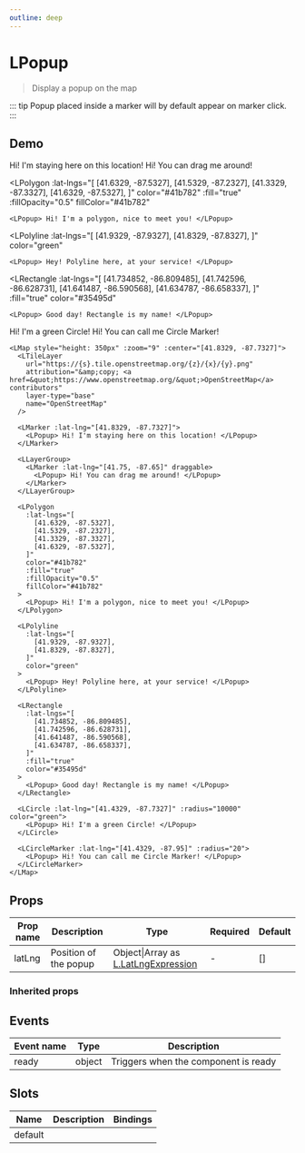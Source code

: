 ```yaml
---
outline: deep
---
```


# LPopup

> Display a popup on the map

::: tip
Popup placed inside a marker will by default appear on marker click.
:::

## Demo

<script setup>
import L from "leaflet";
import "leaflet/dist/leaflet.css";
import {
  LCircle,
  LCircleMarker,
  LLayerGroup,
  LMap,
  LMarker,
  LPolygon,
  LPolyline,
  LPopup,
  LRectangle,
  LTileLayer
} from '@vue-leaflet/vue-leaflet';
</script>

<LMap style="height: 350px" :zoom="9" :center="[41.8329, -87.7327]">
  <LTileLayer
    url="https://{s}.tile.openstreetmap.org/{z}/{x}/{y}.png"
    attribution="&amp;copy; <a href=&quot;https://www.openstreetmap.org/&quot;>OpenStreetMap</a> contributors"
    layer-type="base"
    name="OpenStreetMap"
  />

  <LMarker :lat-lng="[41.8329, -87.7327]">
    <LPopup> Hi! I'm staying here on this location! </LPopup>
  </LMarker>

  <LLayerGroup>
    <LMarker :lat-lng="[41.75, -87.65]" draggable>
      <LPopup> Hi! You can drag me around! </LPopup>
    </LMarker>
  </LLayerGroup>

  <LPolygon
    :lat-lngs="[
      [41.6329, -87.5327],
      [41.5329, -87.2327],
      [41.3329, -87.3327],
      [41.6329, -87.5327],
    ]"
    color="#41b782"
    :fill="true"
    :fillOpacity="0.5"
    fillColor="#41b782"
  >
    <LPopup> Hi! I'm a polygon, nice to meet you! </LPopup>
  </LPolygon>

  <LPolyline
    :lat-lngs="[
      [41.9329, -87.9327],
      [41.8329, -87.8327],
    ]"
    color="green"
  >
    <LPopup> Hey! Polyline here, at your service! </LPopup>
  </LPolyline>

  <LRectangle
    :lat-lngs="[
      [41.734852, -86.809485],
      [41.742596, -86.628731],
      [41.641487, -86.590568],
      [41.634787, -86.658337],
    ]"
    :fill="true"
    color="#35495d"
  >
    <LPopup> Good day! Rectangle is my name! </LPopup>
  </LRectangle>

  <LCircle :lat-lng="[41.4329, -87.7327]" :radius="10000" color="green">
    <LPopup> Hi! I'm a green Circle! </LPopup>
  </LCircle>

  <LCircleMarker :lat-lng="[41.4329, -87.95]" :radius="20">
    <LPopup> Hi! You can call me Circle Marker! </LPopup>
  </LCircleMarker>
</LMap>

```vue
<LMap style="height: 350px" :zoom="9" :center="[41.8329, -87.7327]">
  <LTileLayer
    url="https://{s}.tile.openstreetmap.org/{z}/{x}/{y}.png"
    attribution="&amp;copy; <a href=&quot;https://www.openstreetmap.org/&quot;>OpenStreetMap</a> contributors"
    layer-type="base"
    name="OpenStreetMap"
  />

  <LMarker :lat-lng="[41.8329, -87.7327]">
    <LPopup> Hi! I'm staying here on this location! </LPopup>
  </LMarker>

  <LLayerGroup>
    <LMarker :lat-lng="[41.75, -87.65]" draggable>
      <LPopup> Hi! You can drag me around! </LPopup>
    </LMarker>
  </LLayerGroup>

  <LPolygon
    :lat-lngs="[
      [41.6329, -87.5327],
      [41.5329, -87.2327],
      [41.3329, -87.3327],
      [41.6329, -87.5327],
    ]"
    color="#41b782"
    :fill="true"
    :fillOpacity="0.5"
    fillColor="#41b782"
  >
    <LPopup> Hi! I'm a polygon, nice to meet you! </LPopup>
  </LPolygon>

  <LPolyline
    :lat-lngs="[
      [41.9329, -87.9327],
      [41.8329, -87.8327],
    ]"
    color="green"
  >
    <LPopup> Hey! Polyline here, at your service! </LPopup>
  </LPolyline>

  <LRectangle
    :lat-lngs="[
      [41.734852, -86.809485],
      [41.742596, -86.628731],
      [41.641487, -86.590568],
      [41.634787, -86.658337],
    ]"
    :fill="true"
    color="#35495d"
  >
    <LPopup> Good day! Rectangle is my name! </LPopup>
  </LRectangle>

  <LCircle :lat-lng="[41.4329, -87.7327]" :radius="10000" color="green">
    <LPopup> Hi! I'm a green Circle! </LPopup>
  </LCircle>

  <LCircleMarker :lat-lng="[41.4329, -87.95]" :radius="20">
    <LPopup> Hi! You can call me Circle Marker! </LPopup>
  </LCircleMarker>
</LMap>
```

## Props

| Prop name | Description           | Type                                                                                                                                                                   | Required | Default |
| --------- | --------------------- | ---------------------------------------------------------------------------------------------------------------------------------------------------------------------- | -------- | ------- |
| latLng    | Position of the popup | Object\|Array as [L.LatLngExpression](https://github.com/DefinitelyTyped/DefinitelyTyped/blob/45d34da16d9556b29be0469dbb66337735690feb/types/leaflet/v0/index.d.ts#L4) | -        | []      |

### Inherited props

<!--@include: ./props/popper-props.md-->

## Events

| Event name | Type   | Description                          |
| ---------- | ------ | ------------------------------------ |
| ready      | object | Triggers when the component is ready |

## Slots

| Name    | Description | Bindings |
| ------- | ----------- | -------- |
| default |             |          |
